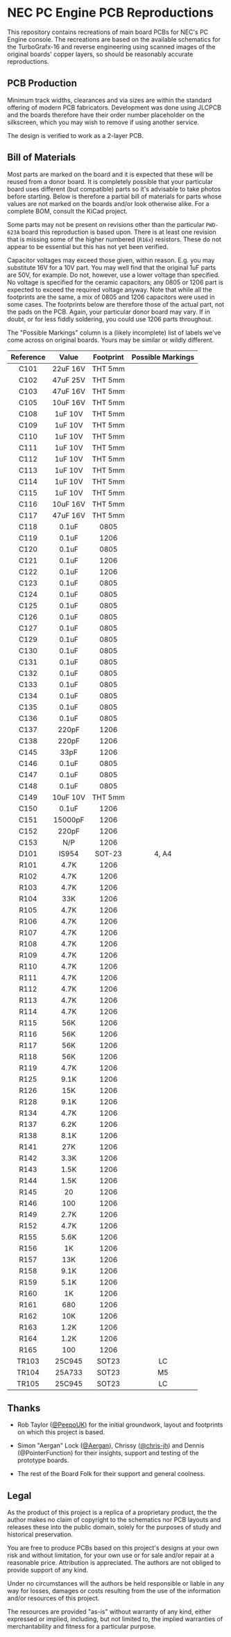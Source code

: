 # NEC PC Engine PCB Reproductions

This repository contains recreations of main board PCBs for NEC's PC Engine
console. The recreations are based on the available schematics for the
TurboGrafx-16 and reverse engineering using scanned images of the original
boards' copper layers, so should be reasonably accurate reproductions.


## PCB Production

Minimum track widths, clearances and via sizes are within the standard
offering of modern PCB fabricators. Development was done using JLCPCB and
the boards therefore have their order number placeholder on the silkscreen,
which you may wish to remove if using another service.

The design is verified to work as a 2-layer PCB.


## Bill of Materials

Most parts are marked on the board and it is expected that these will be reused
from a donor board. It is completely possible that your particular board uses
different (but compatible) parts so it's advisable to take photos before starting.
Below is therefore a partial bill of materials for parts whose values are not
marked on the boards and/or look otherwise alike. For a complete BOM, consult the
KiCad project.

Some parts may not be present on revisions other than the particular `PWD-623A`
board this reproduction is based upon. There is at least one revision that is
missing some of the higher numbered (`R16x`) resistors. These do not appear to be
essential but this has not yet been verified.

Capacitor voltages may exceed those given, within reason. E.g. you may
substitute 16V for a 10V part. You may well find that the original 1uF parts
are 50V, for example. Do not, however, use a lower voltage than specified.
No voltage is specified for the ceramic capacitors; any 0805 or 1206 part is
expected to exceed the required voltage anyway. Note that while all the
footprints are the same, a mix of 0805 and 1206 capacitors were used in some
cases. The footprints below are therefore those of the actual part, not the
pads on the PCB. Again, your particular donor board may vary. If in doubt, or for
less fiddly soldering, you could use 1206 parts throughout.

The "Possible Markings" column is a (likely incomplete) list of labels we've come
across on original boards. Yours may be similar or wildly different.

| Reference | Value | Footprint | Possible Markings |
|:---------:|:-----:|:---------:|:-----------------:|
|C101 | 22uF 16V | THT 5mm | |
|C102 | 47uF 25V | THT 5mm | |
|C103 | 47uF 16V | THT 5mm | |
|C105 | 10uF 16V | THT 5mm | |
|C108 | 1uF 10V | THT 5mm | |
|C109 | 1uF 10V | THT 5mm | |
|C110 | 1uF 10V | THT 5mm | |
|C111 | 1uF 10V | THT 5mm | |
|C112 | 1uF 10V | THT 5mm | |
|C113 | 1uF 10V | THT 5mm | |
|C114 | 1uF 10V | THT 5mm | |
|C115 | 1uF 10V | THT 5mm | |
|C116 | 10uF 16V | THT 5mm | |
|C117 | 47uF 16V | THT 5mm | |
|C118 | 0.1uF | 0805 | |
|C119 | 0.1uF | 1206 | |
|C120 | 0.1uF | 0805 | |
|C121 | 0.1uF | 1206 | |
|C122 | 0.1uF | 1206 | |
|C123 | 0.1uF | 0805 | |
|C124 | 0.1uF | 0805 | |
|C125 | 0.1uF | 0805 | |
|C126 | 0.1uF | 0805 | |
|C127 | 0.1uF | 0805 | |
|C129 | 0.1uF | 0805 | |
|C130 | 0.1uF | 0805 | |
|C131 | 0.1uF | 0805 | |
|C132 | 0.1uF | 0805 | |
|C133 | 0.1uF | 0805 | |
|C134 | 0.1uF | 0805 | |
|C135 | 0.1uF | 0805 | |
|C136 | 0.1uF | 0805 | |
|C137 | 220pF | 1206 | |
|C138 | 220pF | 1206 | |
|C145 | 33pF | 1206 | |
|C146 | 0.1uF | 0805 | |
|C147 | 0.1uF | 0805 | |
|C148 | 0.1uF | 0805 | |
|C149 | 10uF 10V | THT 5mm | |
|C150 | 0.1uF | 1206 | |
|C151 | 15000pF | 1206 | |
|C152 | 220pF | 1206 | |
|C153 | N/P | 1206 | |
|D101 | IS954 | SOT-23 | 4, A4 |
|R101 | 4.7K | 1206 | |
|R102 | 4.7K | 1206 | |
|R103 | 4.7K | 1206 | |
|R104 | 33K | 1206 | |
|R105 | 4.7K | 1206 | |
|R106 | 4.7K | 1206 | |
|R107 | 4.7K | 1206 | |
|R108 | 4.7K | 1206 | |
|R109 | 4.7K | 1206 | |
|R110 | 4.7K | 1206 | |
|R111 | 4.7K | 1206 | |
|R112 | 4.7K | 1206 | |
|R113 | 4.7K | 1206 | |
|R114 | 4.7K | 1206 | |
|R115 | 56K | 1206 | |
|R116 | 56K | 1206 | |
|R117 | 56K | 1206 | |
|R118 | 56K | 1206 | |
|R119 | 4.7K | 1206 | |
|R125 | 9.1K | 1206 | |
|R126 | 15K | 1206 | |
|R128 | 9.1K | 1206 | |
|R134 | 4.7K | 1206 | |
|R137 | 6.2K | 1206 | |
|R138 | 8.1K | 1206 | |
|R141 | 27K | 1206 | |
|R142 | 3.3K | 1206 | |
|R143 | 1.5K | 1206 | |
|R144 | 1.5K | 1206 | |
|R145 | 20 | 1206 | |
|R146 | 100 | 1206 | |
|R149 | 2.7K | 1206 | |
|R152 | 4.7K | 1206 | |
|R155 | 5.6K | 1206 | |
|R156 | 1K | 1206 | |
|R157 | 13K | 1206 | |
|R158 | 9.1K | 1206 | |
|R159 | 5.1K | 1206 | |
|R160 | 1K | 1206 | |
|R161 | 680 | 1206 | |
|R162 | 10K | 1206 | |
|R163 | 1.2K | 1206 | |
|R164 | 1.2K | 1206 | |
|R165 | 100 | 1206 | |
|TR103 | 25C945 | SOT23 | LC |
|TR104 | 25A733 | SOT23 | M5 |
|TR105 | 25C945 | SOT23 | LC |


## Thanks

  * Rob Taylor ([@PeepoUK](https://github.com/PeepoUK)) for the initial
    groundwork, layout and footprints on which this project is based.

  * Simon "Aergan" Lock ([@Aergan](https://github.com/Aergan)),
    Chrissy ([@chris-jh](https://github.com/chris-jh)) and
    Dennis (@PointerFunction) for their insights, support and
    testing of the prototype boards.

  * The rest of the Board Folk for their support and general
    coolness.


## Legal

As the product of this project is a replica of a proprietary product, the
the author makes no claim of copyright to the schematics nor PCB layouts and
releases these into the public domain, solely for the purposes of study and
historical preservation.

You are free to produce PCBs based on this project's designs at your own risk
and without limitation, for your own use or for sale and/or repair at a
reasonable price. Attribution is appreciated. The authors are not obliged to
provide support of any kind.

Under no circumstances will the authors be held responsible or liable in any
way for losses, damages or costs resulting from the use of the information
and/or resources of this project.

The resources are provided "as-is" without warranty of any kind, either
expressed or implied, including, but not limited to, the implied warranties
of merchantability and fitness for a particular purpose.
